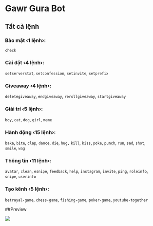 # Gawr Gura Bot
## Tất cả lệnh
### Bảo mật ‹1 lệnh›:
`check`
### Cài đặt ‹4 lệnh›:
`setserverstat`, `setconfession`, `setinvite`, `setprefix`
### Giveaway ‹4 lệnh›:
`deletegiveaway`, `endgiveaway`, `rerollgiveaway`, `startgiveaway`
### Giải trí ‹5 lệnh›:
`boy`, `cat`, `dog`, `girl`, `meme`
### Hành động ‹15 lệnh›:
`baka`, `bite`, `clap`, `dance`, `die`, `hug,` `kill`, `kiss`, `poke`, `punch`, `run`, `sad`, `shot`, `smile`, `wag`
### Thông tin ‹11 lệnh›:
`avatar`, `clean`, `esnipe`, `feedback`, `help`, `instagram`, `invite`, `ping`, `roleinfo`, `snipe`, `userinfo`
### Tạo kênh ‹5 lệnh›:
`betrayal-game`, `chess-game`, `fishing-game`, `poker-game`, `youtube-together`

##Preview

<a  href="https://discord.com/oauth2/authorize?client_id=869120429665714186&scope=bot&permissions=8"><img  src="https://discord.com/api/guilds/865450363073986590/widget.png?style=banner1"></a>
